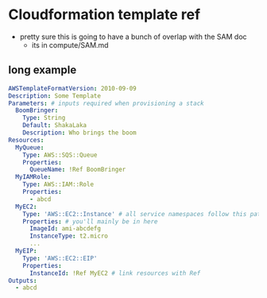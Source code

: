 # Cloudformation template ref

- pretty sure this is going to have a bunch of overlap with the SAM doc
  - its in compute/SAM.md

## long example

```yaml
AWSTemplateFormatVersion: 2010-09-09
Description: Some Template
Parameters: # inputs required when provisioning a stack
  BoomBringer:
    Type: String
    Default: ShakaLaka
    Description: Who brings the boom
Resources:
  MyQueue:
    Type: AWS::SQS::Queue
    Properties:
      QueueName: !Ref BoomBringer
  MyIAMRole:
    Type: AWS::IAM::Role
    Properties:
      - abcd
  MyEC2:
    Type: 'AWS::EC2::Instance' # all service namespaces follow this pattern
    Properties: # you'll mainly be in here
      ImageId: ami-abcdefg
      InstanceType: t2.micro
      ...
  MyEIP:
    Type: 'AWS::EC2::EIP'
    Properties:
      InstanceId: !Ref MyEC2 # link resources with Ref
Outputs:
  - abcd
```
